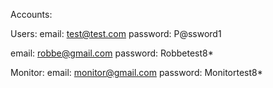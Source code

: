 Accounts:

Users:
email: test@test.com
password: P@ssword1

email: robbe@gmail.com
password: Robbetest8*

Monitor:
email: monitor@gmail.com
password: Monitortest8*
